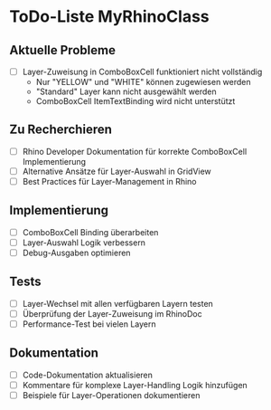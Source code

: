 # ToDo-Liste MyRhinoClass

## Aktuelle Probleme
- [ ] Layer-Zuweisung in ComboBoxCell funktioniert nicht vollständig
  - Nur "YELLOW" und "WHITE" können zugewiesen werden
  - "Standard" Layer kann nicht ausgewählt werden
  - ComboBoxCell ItemTextBinding wird nicht unterstützt

## Zu Recherchieren
- [ ] Rhino Developer Dokumentation für korrekte ComboBoxCell Implementierung
- [ ] Alternative Ansätze für Layer-Auswahl in GridView
- [ ] Best Practices für Layer-Management in Rhino

## Implementierung
- [ ] ComboBoxCell Binding überarbeiten
- [ ] Layer-Auswahl Logik verbessern
- [ ] Debug-Ausgaben optimieren

## Tests
- [ ] Layer-Wechsel mit allen verfügbaren Layern testen
- [ ] Überprüfung der Layer-Zuweisung im RhinoDoc
- [ ] Performance-Test bei vielen Layern

## Dokumentation
- [ ] Code-Dokumentation aktualisieren
- [ ] Kommentare für komplexe Layer-Handling Logik hinzufügen
- [ ] Beispiele für Layer-Operationen dokumentieren 